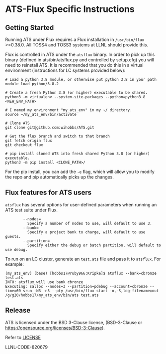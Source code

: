 # ATS-Flux Specific Instructions

## Getting Started

Running ATS under Flux requires a Flux installation in `/usr/bin/flux` >=0.38.0. 
All TOSS4 and TOSS3 systems at LLNL should provide this.

Flux is controlled in ATS under the `atsflux` binary. In order to pick up this binary
(defined in ats/bin/atsflux.py and controlled by setup.cfg) you will need to reinstall
ATS. It is recommended that you do this in a virtual environment (instructions for LC 
systems provided below):

```
# Load a python 3.8 module, or otherwise put python 3.8 in your path
module load python/3.8.2

# Create a fresh Python 3.8 (or higher) executable to be shared.
python3 -m virtualenv --system-site-packages --python=python3.8 <NEW_ENV_PATH>

# I named my environment "my_ats_env" in my ~/ directory.
source ~/my_ats_env/bin/activate 

# Clone ATS
git clone git@github.com:wihobbs/ATS.git

# Get the flux branch and switch to that branch
git fetch origin flux
git checkout flux

# pip install cloned ATS into fresh shared Python 3.8 (or higher) executable.
python3 -m pip install <CLONE_PATH>/
```
For the pip install, you can add the `-e` flag, which will allow you to modify the repo and pip automatically picks up the changes.

## Flux features for ATS users

`atsflux` has several options for user-defined parameters when running an ATS test
suite under Flux.

```
        --nodes= 
          Specify a number of nodes to use, will default to use 3.
        --bank=
          Specify a project bank to charge, will default to use guests.
        --partition=
          Specify either the debug or batch partition, will default to use debug.
 ```
 
 To run on an LC cluster, generate an `test.ats` file and pass it to `atsflux`. For example:

```
(my_ats_env) (base) [hobbs17@ruby966:Kripke]$ atsflux --bank=cbronze test.ats 
INFO: atsflux will use bank cbronze
Executing: salloc --nodes=3 --partition=pdebug --account=cbronze --time=60 srun -N3 -n3 --pty /usr/bin/flux start -o,-S,log-filename=out /g/g20/hobbs17/my_ats_env/bin/ats test.ats
```

## Release

ATS is licensed under the BSD 3-Clause license, (BSD-3-Clause or
https://opensource.org/licenses/BSD-3-Clause).

Refer to [LICENSE](LICENSE)

LLNL-CODE-820679

